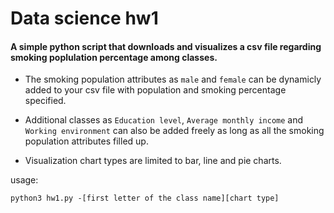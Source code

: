 # Data science hw1 

#### A simple python script that downloads and visualizes a csv file regarding smoking poplulation percentage among classes.

- The smoking population attributes as `male` and `female` can be dynamicly added to your csv file with population and smoking percentage specified.

- Additional classes as `Education level`, `Average monthly income` and `Working environment` can also be added freely as long as all the smoking population attributes filled up.

- Visualization chart types are limited to bar, line and pie charts.


usage:

```
python3 hw1.py -[first letter of the class name][chart type]
```


